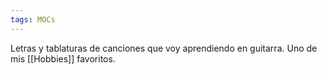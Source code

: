 ```yaml
---
tags: MOCs
---
```

Letras y tablaturas de canciones que voy aprendiendo en guitarra. Uno de mis [[Hobbies]] favoritos.

```folder-index-content
```
